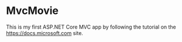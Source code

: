 # MvcMovie
This is my first ASP.NET Core MVC app by following the tutorial on the https://docs.microsoft.com site.
